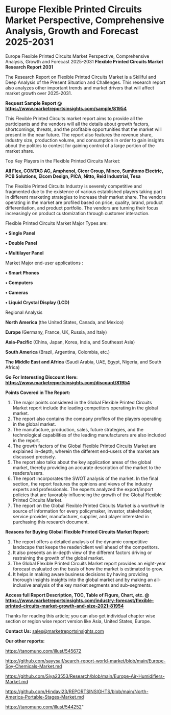 # Europe Flexible Printed Circuits Market Perspective, Comprehensive Analysis, Growth and Forecast 2025-2031
Europe Flexible Printed Circuits Market Perspective, Comprehensive Analysis, Growth and Forecast 2025-2031
<strong>Flexible Printed Circuits Market Research Report 2031</strong>

The Research Report on Flexible Printed Circuits Market is a Skillful and Deep Analysis of the Present Situation and Challenges. This research report also analyzes other important trends and market drivers that will affect market growth over 2025-2031.

<strong>Request Sample Report @ <a href=https://www.marketreportsinsights.com/sample/81954>https://www.marketreportsinsights.com/sample/81954</a></strong>

This Flexible Printed Circuits market report aims to provide all the participants and the vendors will all the details about growth factors, shortcomings, threats, and the profitable opportunities that the market will present in the near future. The report also features the revenue share, industry size, production volume, and consumption in order to gain insights about the politics to contest for gaining control of a large portion of the market share.

Top Key Players in the Flexible Printed Circuits Market:

<strong>All Flex, CONTAG AG, Amphenol, Cicor Group, Minco, Sumitomo Electric, PCB Solutions, Elcom Design, PICA, Nitto, Reid Industrial, Tesa</strong>

The Flexible Printed Circuits Industry is severely competitive and fragmented due to the existence of various established players taking part in different marketing strategies to increase their market share. The vendors operating in the market are profiled based on price, quality, brand, product differentiation, and product portfolio. The vendors are turning their focus increasingly on product customization through customer interaction.

Flexible Printed Circuits Market Major Types are:

<strong>• Single Panel

• Double Panel

• Multilayer Panel</strong>

Market Major end-user applications :

<strong>• Smart Phones

• Computers

• Cameras

• Liquid Crystal Display (LCD)</strong>

Regional Analysis

</u><strong><b>North America</b></strong> (the United States, Canada, and Mexico)

<strong><b>Europe </b></strong>(Germany, France, UK, Russia, and Italy)

<strong><b>Asia-Pacific</b></strong> (China, Japan, Korea, India, and Southeast Asia)

<strong><b>South America</b></strong> (Brazil, Argentina, Colombia, etc.)

<strong><b>The Middle East and Africa</b></strong> (Saudi Arabia, UAE, Egypt, Nigeria, and South Africa)

<strong>Go For Interesting Discount Here: <a href=https://www.marketreportsinsights.com/discount/81954>https://www.marketreportsinsights.com/discount/81954</a></strong>

<strong>Points Covered in The Report:</strong>
<ol>
  <li>The major points considered in the Global Flexible Printed Circuits Market report include the leading competitors operating in the global market.</li>
  <li>The report also contains the company profiles of the players operating in the global market.</li>
  <li>The manufacture, production, sales, future strategies, and the technological capabilities of the leading manufacturers are also included in the report.</li>
  <li>The growth factors of the Global Flexible Printed Circuits Market are explained in-depth, wherein the different end-users of the market are discussed precisely.</li>
  <li>The report also talks about the key application areas of the global market, thereby providing an accurate description of the market to the readers/users.</li>
  <li>The report incorporates the SWOT analysis of the market. In the final section, the report features the opinions and views of the industry experts and professionals. The experts analyzed the export/import policies that are favorably influencing the growth of the Global Flexible Printed Circuits Market.</li>
  <li>The report on the Global Flexible Printed Circuits Market is a worthwhile source of information for every policymaker, investor, stakeholder, service provider, manufacturer, supplier, and player interested in purchasing this research document.</li>
</ol>
<strong>Reasons for Buying Global Flexible Printed Circuits Market Report:</strong>

<ol>
  <li>The report offers a detailed analysis of the dynamic competitive landscape that keeps the reader/client well ahead of the competitors.</li>
  <li>It also presents an in-depth view of the different factors driving or restraining the growth of the global market.</li>
  <li>The Global Flexible Printed Circuits Market report provides an eight-year forecast evaluated on the basis of how the market is estimated to grow.</li>
  <li>It helps in making aware business decisions by having providing thorough insights insights into the global market and by making an all-inclusive analysis of the key market segments and sub-segments.</li>
</ol>
<strong>Access full Report Description, TOC, Table of Figure, Chart, etc. @ <a href=https://www.marketreportsinsights.com/industry-forecast/flexible-printed-circuits-market-growth-and-size-2021-81954>https://www.marketreportsinsights.com/industry-forecast/flexible-printed-circuits-market-growth-and-size-2021-81954</a></strong>


Thanks for reading this article; you can also get individual chapter wise section or region wise report version like Asia, United States, Europe.

<strong>Contact Us:</strong>
sales@marketreportsinsights.com

<strong>Our other reports:</strong>

<a href=https://tanomuno.com/illust/545672>https://tanomuno.com/illust/545672</a>

<a href=https://github.com/sayysaif/search-report-world-market/blob/main/Europe-Soy-Chemicals-Market.md>https://github.com/sayysaif/search-report-world-market/blob/main/Europe-Soy-Chemicals-Market.md</a>

<a href=https://github.com/Siya23553/Research/blob/main/Europe-Air-Humidifiers-Market.md>https://github.com/Siya23553/Research/blob/main/Europe-Air-Humidifiers-Market.md</a>

<a href=https://github.com/Hindavi23/REPORTSINSIGHTS/blob/main/North-America-Portable-Stages-Market.md>https://github.com/Hindavi23/REPORTSINSIGHTS/blob/main/North-America-Portable-Stages-Market.md</a>

<a href=https://tanomuno.com/illust/544252>https://tanomuno.com/illust/544252</a>"
